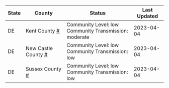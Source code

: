 State | County | Status | Last Updated
--- | --- | --- | --- 
DE | Kent County <a href="#kent_county">#</a> | <a name="kent_county"></a>Community Level: low<br/>Community Transmission: moderate | 2023-04-04
DE | New Castle County <a href="#new_castle_county">#</a> | <a name="new_castle_county"></a>Community Level: low<br/>Community Transmission: low | 2023-04-04
DE | Sussex County <a href="#sussex_county">#</a> | <a name="sussex_county"></a>Community Level: low<br/>Community Transmission: low | 2023-04-04
